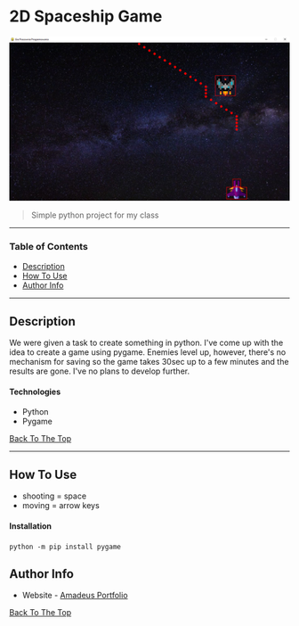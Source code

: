 # 2D Spaceship Game

![Alt text](img/read.png?raw=true "Title")

> Simple python project for my class

---

### Table of Contents
- [Description](#description)
- [How To Use](#how-to-use)
- [Author Info](#author-info)

---

## Description

We were given a task to create something in python. I've come up with the idea to create a game using pygame. Enemies level up, however, there's no mechanism for saving so the game takes 30sec up to a few minutes and the results are gone. I've no plans to develop further.

#### Technologies

- Python
- Pygame

[Back To The Top](#2d-spaceship-game)

---

## How To Use
- shooting = space
- moving = arrow keys

#### Installation

`python -m pip install pygame`


## Author Info

- Website - [Amadeus Portfolio](https://amadueszlew.github.io)

[Back To The Top](#2d-spaceship-game)
